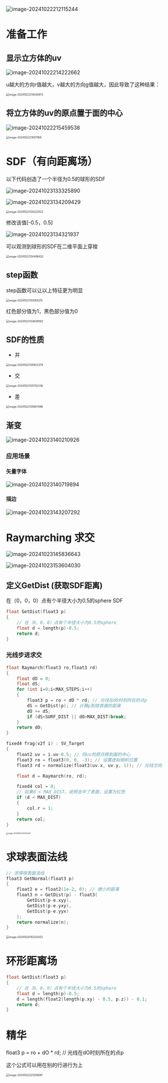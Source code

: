 ![image-20241022212115244](images/image-20241022212115244.png)

# 准备工作

## 显示立方体的uv

![image-20241022214222662](images/image-20241022214222662.png)

u越大的方向r值越大，v越大的方向g值越大，因此导致了这种结果：

<img src="images/image-20241022214540873.png" alt="image-20241022214540873" style="zoom:50%;" />

## 将立方体的uv的原点置于面的中心

![image-20241022215459538](images/image-20241022215459538.png)

<img src="images/image-20241022215511189.png" alt="image-20241022215511189" style="zoom:50%;" />



# SDF（有向距离场）

以下代码创造了一个半径为0.5的球形的SDF

![image-20241023133325890](images/image-20241023133325890.png)

![image-20241023134209429](images/image-20241023134209429.png)

<img src="images/image-20241023134222523.png" alt="image-20241023134222523" style="zoom:50%;" />

修改该值[-0.5，0.5]

![image-20241023134321937](images/image-20241023134321937.png)

可以观测到球形的SDF在二维平面上穿梭

<img src="images/image-20241023134406422.png" alt="image-20241023134406422" style="zoom:50%;" />

## step函数

step函数可以让以上特征更为明显

<img src="images/image-20241023133005215.png" alt="image-20241023133005215" style="zoom:50%;" />

红色部分值为1，黑色部分值为0

<img src="images/image-20241023134639582.png" alt="image-20241023134639582" style="zoom:50%;" />



## SDF的性质

- 并

<img src="images/image-20241023135832379.png" alt="image-20241023135832379" style="zoom:50%;" />



- 交

<img src="images/image-20241023135752336.png" alt="image-20241023135752336" style="zoom:50%;" />

- 差

<img src="images/image-20241023135907486.png" alt="image-20241023135907486" style="zoom:50%;" />

## 渐变

![image-20241023140210926](images/image-20241023140210926.png)

### 应用场景

#### 矢量字体

![image-20241023140719894](images/image-20241023140719894.png)

#### 描边

![image-20241023143207292](images/image-20241023143207292.png)

# Raymarching 求交

![image-20241023145836643](images/image-20241023145836643.png)

![image-20241023153604030](images/image-20241023153604030.png)

## 定义GetDist (获取SDF距离)

在（0，0，0）点有个半径大小为0.5的sphere SDF

```c
float GetDist(float3 p)
{
    // 在（0，0，0）点有个半径大小为0.5的sphere
    float d = length(p)-0.5;
    return d;
}
```

### 光线步进求交

```c
float Raymarch(float3 ro,float3 rd)
{
    float dO = 0;
    float dS;
    for (int i=0;i<MAX_STEPS;i++)
    {
        float3 p = ro + dO * rd; // 光线在dO时刻所在的点p
        dS = GetDist(p); // 计算p到球表面的距离
        dO += dS;
        if (dS<SURF_DIST || dO>MAX_DIST)break;
    }
    return dO;
}
```

```c
fixed4 frag(v2f i) : SV_Target
{
    float2 uv = i.uv-0.5; // 将uv的原点移到面的中心
    float3 ro = float3(0, 0, -3); // 设置虚拟相机位置
    float3 rd = normalize(float3(uv.x, uv.y, 1)); // 光线方向

    float d = Raymarch(ro, rd);

    fixed4 col = 0;
    // 如果d < MAX_DIST，说明击中了表面，设置为红色
    if (d < MAX_DIST)
    {
        col.r = 1;
    }
    return col;
}
```

<img src="images/image-20241023212025349.png" alt="image-20241023212025349" style="zoom:33%;" />

# 求球表面法线

```c
// 求得球表面法线
float3 GetNormal(float3 p)
{
    float2 e = float2(1e-2, 0); // 微小的距离
    float3 n = GetDist(p) - float3(
        GetDist(p-e.xyy),
        GetDist(p-e.yxy),
        GetDist(p-e.yyx)
    );
    return normalize(n);
}
```

<img src="images/image-20241024110220433.png" alt="image-20241024110220433" style="zoom:50%;" />

# 环形距离场

```c
float GetDist(float3 p)
{
    // 在（0，0，0）点有个半径大小为0.5的sphere
    float d = length(p)-0.5;
    d = length(float2(length(p.xy) - 0.5, p.z)) - 0.1;
    return d;
}
```



# 精华

float3 p = ro + dO * rd; // 光线在dO时刻所在的点p

这个公式可以用在别的行进行为上

<img src="images/image-20241022221256581.png" alt="image-20241022221256581" style="zoom:50%;" />